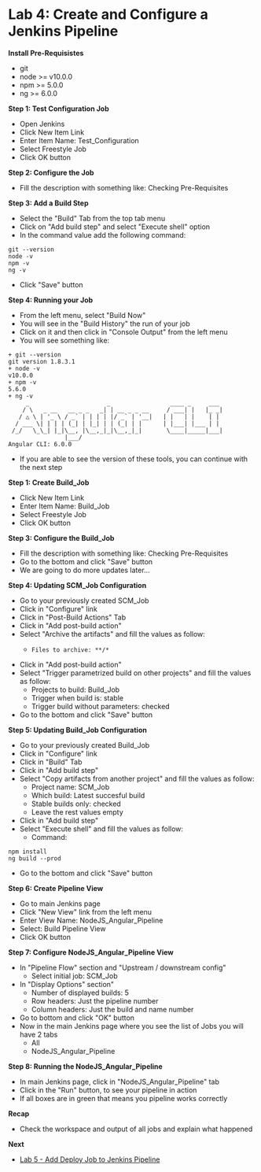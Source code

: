 # Lab 4: Create and Configure a Jenkins Pipeline

**Install Pre-Requisistes**
* git
* node >= v10.0.0
* npm >= 5.0.0
* ng >= 6.0.0

**Step 1: Test Configuration Job**
* Open Jenkins
* Click New Item Link
* Enter Item Name: Test_Configuration
* Select Freestyle Job
* Click OK button

**Step 2: Configure the Job**
* Fill the description with something like: Checking Pre-Requisites

**Step 3: Add a Build Step**
* Select the "Build" Tab from the top tab menu
* Click on "Add build step" and select "Execute shell" option
* In the command value add the following command:
```
git --version
node -v
npm -v
ng -v
```
* Click "Save" button
  
**Step 4: Running your Job**
* From the left menu, select "Build Now"
* You will see in the "Build History" the run of your job
* Click on it and then click in "Console Output" from the left menu
* You will see something like:
```
+ git --version
git version 1.8.3.1
+ node -v
v10.0.0
+ npm -v
5.6.0
+ ng -v
     _                      _                 ____ _     ___
    / \   _ __   __ _ _   _| | __ _ _ __     / ___| |   |_ _|
   / △ \ | '_ \ / _` | | | | |/ _` | '__|   | |   | |    | |
  / ___ \| | | | (_| | |_| | | (_| | |      | |___| |___ | |
 /_/   \_\_| |_|\__, |\__,_|_|\__,_|_|       \____|_____|___|
                |___/
Angular CLI: 6.0.0
```
* If you are able to see the version of these tools, you can continue with the next step

**Step 1: Create Build_Job**
* Click New Item Link
* Enter Item Name: Build_Job
* Select Freestyle Job
* Click OK button

**Step 3: Configure the Build_Job**
* Fill the description with something like: Checking Pre-Requisites
* Go to the bottom and click "Save" button
* We are going to do more updates later...

**Step 4: Updating SCM_Job Configuration**
* Go to your previously created SCM_Job
* Click in "Configure" link
* Click in "Post-Build Actions" Tab
* Click in "Add post-build action"
* Select "Archive the artifacts" and fill the values as follow:
  * 	Files to archive: **/*
* Click in "Add post-build action"
* Select "Trigger parametrized build on other projects" and fill the values as follow:
  * Projects to build: Build_Job
  * Trigger when build is: stable
  * Trigger build without parameters: checked
* Go to the bottom and click "Save" button

**Step 5: Updating Build_Job Configuration**
* Go to your previously created Build_Job
* Click in "Configure" link
* Click in "Build" Tab
* Click in "Add build step"
* Select "Copy artifacts from another project" and fill the values as follow:
  * Project name: SCM_Job
  * Which build: Latest succesful build
  * Stable builds only: checked
  * Leave the rest values empty
* Click in "Add build step"
* Select "Execute shell" and fill the values as follow:
  * Command: 
```
npm install
ng build --prod
```
* Go to the bottom and click "Save" button

**Step 6: Create Pipeline View**
* Go to main Jenkins page
* Click "New View" link from the left menu
* Enter View Name: NodeJS_Angular_Pipeline
* Select: Build Pipeline View
* Click OK button

**Step 7: Configure NodeJS_Angular_Pipeline View**
* In "Pipeline Flow" section and "Upstream / downstream config"
  * Select initial job: SCM_Job
* In "Display Options" section"
  * Number of displayed builds: 5
  * Row headers: Just the pipeline number
  * Column headers: Just the build and name number
* Go to bottom and click "OK" button
* Now in the main Jenkins page where you see the list of Jobs you will have 2 tabs
  * All
  * NodeJS_Angular_Pipeline
  
**Step 8: Running the NodeJS_Angular_Pipeline**
* In main Jenkins page, click in "NodeJS_Angular_Pipeline" tab
* Click in the "Run" button, to see your pipeline in action
* If all boxes are in green that means you pipeline works correctly

**Recap**
* Check the workspace and output of all jobs and explain what happened

**Next**
* [Lab 5 - Add Deploy Job to Jenkins Pipeline](https://github.com/chuymarin/doa-jenkins-lab/blob/master/LAB_5.md)


